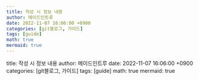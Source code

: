 ```yaml
---
title: 작성 시 정보 내용
author: 메이드인트루
date: 2022-11-07 16:06:00 +0900
categories: [git블로그, 가이드]
tags: [guide]
math: true
mermaid: true
---
```


title: 작성 시 정보 내용
author: 메이드인트루
date: 2022-11-07 16:06:00 +0900
categories: [git블로그, 가이드]
tags: [guide]
math: true
mermaid: true


